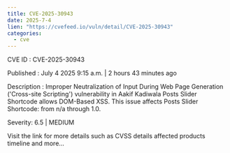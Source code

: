 ```yaml
--- 
title: CVE-2025-30943
date: 2025-7-4
lien: "https://cvefeed.io/vuln/detail/CVE-2025-30943"
categories:
  - cve
---
```


CVE ID : CVE-2025-30943

Published :  July 4
2025
9:15 a.m. | 2 hours
43 minutes ago

Description : Improper Neutralization of Input During Web Page Generation ('Cross-site Scripting') vulnerability in Aakif Kadiwala Posts Slider Shortcode allows DOM-Based XSS. This issue affects Posts Slider Shortcode: from n/a through 1.0.

Severity: 6.5 | MEDIUM

Visit the link for more details
such as CVSS details
affected products
timeline
and more...
